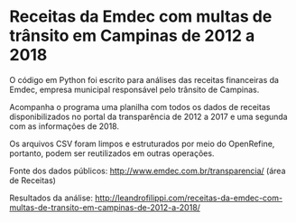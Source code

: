# Receitas da Emdec com multas de trânsito em Campinas de 2012 a 2018

O código em Python foi escrito para análises das receitas financeiras da Emdec, empresa municipal responsável pelo trânsito de Campinas. 
 
Acompanha o programa uma planilha com todos os dados de receitas disponibilizados no portal da transparência de 2012 a 2017 e uma segunda com as informações de 2018. 
 
 Os arquivos CSV foram limpos e estruturados por meio do OpenRefine, portanto, podem ser reutilizados em outras operações.
 
 Fonte dos dados públicos: http://www.emdec.com.br/transparencia/ (área de Receitas)
 
 Resultados da análise: http://leandrofilippi.com/receitas-da-emdec-com-multas-de-transito-em-campinas-de-2012-a-2018/
